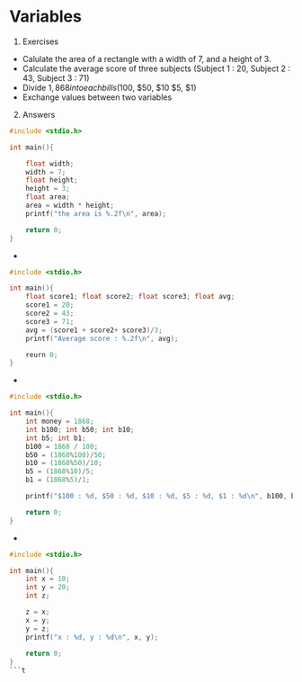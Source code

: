 # Variables

1. Exercises
- Calulate the area of a rectangle with a width of 7, and a height of 3.
- Calculate the average score of three subjects (Subject 1 : 20, Subject 2 : 43, Subject 3 : 71)
- Divide $1,868 into each bills ($100, $50, $10 $5, $1)
- Exchange values between two variables

2. Answers

```c
#include <stdio.h>

int main(){

    float width;
    width = 7;
    float height;
    height = 3;
    float area;
    area = width * height;
    printf("the area is %.2f\n", area);

    return 0;
}
```

- 

```c
#include <stdio.h>

int main(){
    float score1; float score2; float score3; float avg;
    score1 = 20;
    score2 = 43;
    score3 = 71;
    avg = (score1 + score2+ score3)/3;
    printf("Average score : %.2f\n", avg);

    reurn 0;
}
```

- 

```c
#include <stdio.h>

int main(){
    int money = 1868;
    int b100; int b50; int b10;
    int b5; int b1;
    b100 = 1868 / 100;
    b50 = (1868%100)/50;
    b10 = (1868%50)/10;
    b5 = (1868%10)/5;
    b1 = (1868%5)/1;

    printf("$100 : %d, $50 : %d, $10 : %d, $5 : %d, $1 : %d\n", b100, b50, b10, b5, b1);

    return 0;
}
```

- 

```c
#include <stdio.h>

int main(){
    int x = 10;
    int y = 20;
    int z;

    z = x;
    x = y;
    y = z;
    printf("x : %d, y : %d\n", x, y);
    
    return 0;
}
```t
